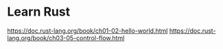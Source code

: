 # Learn Rust

https://doc.rust-lang.org/book/ch01-02-hello-world.html
https://doc.rust-lang.org/book/ch03-05-control-flow.html
